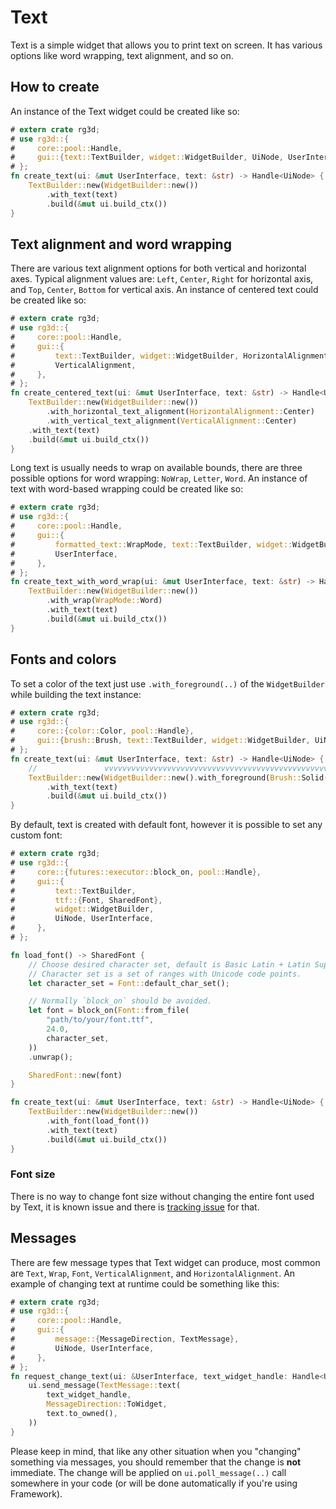 # Text

Text is a simple widget that allows you to print text on screen. It has various options like word wrapping, text
alignment, and so on.

## How to create

An instance of the Text widget could be created like so:

```rust
# extern crate rg3d;
# use rg3d::{
#     core::pool::Handle,
#     gui::{text::TextBuilder, widget::WidgetBuilder, UiNode, UserInterface},
# };
fn create_text(ui: &mut UserInterface, text: &str) -> Handle<UiNode> {
    TextBuilder::new(WidgetBuilder::new())
        .with_text(text)
        .build(&mut ui.build_ctx())
}
```

## Text alignment and word wrapping

There are various text alignment options for both vertical and horizontal axes. Typical alignment values are:
`Left`, `Center`, `Right` for horizontal axis, and `Top`, `Center`, `Bottom` for vertical axis. An instance of 
centered text could be created like so:

```rust
# extern crate rg3d;
# use rg3d::{
#     core::pool::Handle,
#     gui::{
#         text::TextBuilder, widget::WidgetBuilder, HorizontalAlignment, UiNode, UserInterface,
#         VerticalAlignment,
#     },
# };
fn create_centered_text(ui: &mut UserInterface, text: &str) -> Handle<UiNode> {
    TextBuilder::new(WidgetBuilder::new())
        .with_horizontal_text_alignment(HorizontalAlignment::Center)
        .with_vertical_text_alignment(VerticalAlignment::Center)
    .with_text(text)
    .build(&mut ui.build_ctx())
}
```

Long text is usually needs to wrap on available bounds, there are three possible options for word wrapping:
`NoWrap`, `Letter`, `Word`. An instance of text with word-based wrapping could be created like so:

```rust
# extern crate rg3d;
# use rg3d::{
#     core::pool::Handle,
#     gui::{
#         formatted_text::WrapMode, text::TextBuilder, widget::WidgetBuilder, UiNode,
#         UserInterface,
#     },
# };
fn create_text_with_word_wrap(ui: &mut UserInterface, text: &str) -> Handle<UiNode> {
    TextBuilder::new(WidgetBuilder::new())
        .with_wrap(WrapMode::Word)
        .with_text(text)
        .build(&mut ui.build_ctx())
}
```

## Fonts and colors

To set a color of the text just use `.with_foreground(..)` of the `WidgetBuilder` while building the text instance:

```rust
# extern crate rg3d;
# use rg3d::{
#     core::{color::Color, pool::Handle},
#     gui::{brush::Brush, text::TextBuilder, widget::WidgetBuilder, UiNode, UserInterface},
# };
fn create_text(ui: &mut UserInterface, text: &str) -> Handle<UiNode> {
    //               vvvvvvvvvvvvvvvvvvvvvvvvvvvvvvvvvvvvvvvvvvvvvvvvvvvvvvvvvvvvv
    TextBuilder::new(WidgetBuilder::new().with_foreground(Brush::Solid(Color::RED)))
        .with_text(text)
        .build(&mut ui.build_ctx())
}
```

By default, text is created with default font, however it is possible to set any custom font:

```rust
# extern crate rg3d;
# use rg3d::{
#     core::{futures::executor::block_on, pool::Handle},
#     gui::{
#         text::TextBuilder,
#         ttf::{Font, SharedFont},
#         widget::WidgetBuilder,
#         UiNode, UserInterface,
#     },
# };

fn load_font() -> SharedFont {
    // Choose desired character set, default is Basic Latin + Latin Supplement.
    // Character set is a set of ranges with Unicode code points.
    let character_set = Font::default_char_set();

    // Normally `block_on` should be avoided.
    let font = block_on(Font::from_file(
        "path/to/your/font.ttf",
        24.0,
        character_set,
    ))
    .unwrap();

    SharedFont::new(font)
}

fn create_text(ui: &mut UserInterface, text: &str) -> Handle<UiNode> {
    TextBuilder::new(WidgetBuilder::new())
        .with_font(load_font())
        .with_text(text)
        .build(&mut ui.build_ctx())
}
```

### Font size

There is no way to change font size without changing the entire font used by Text, it is known issue and there is
[tracking issue](https://github.com/rg3dengine/rg3d/issues/74) for that.

## Messages

There are few message types that Text widget can produce, most common are `Text`, `Wrap`, `Font`, `VerticalAlignment`,
and `HorizontalAlignment`. An example of changing text at runtime could be something like this:

```rust
# extern crate rg3d;
# use rg3d::{
#     core::pool::Handle,
#     gui::{
#         message::{MessageDirection, TextMessage},
#         UiNode, UserInterface,
#     },
# };
fn request_change_text(ui: &UserInterface, text_widget_handle: Handle<UiNode>, text: &str) {
    ui.send_message(TextMessage::text(
        text_widget_handle,
        MessageDirection::ToWidget,
        text.to_owned(),
    ))
}
```

Please keep in mind, that like any other situation when you "changing" something via messages, you should remember
that the change is **not** immediate. The change will be applied on `ui.poll_message(..)` call somewhere in your
code (or will be done automatically if you're using Framework).